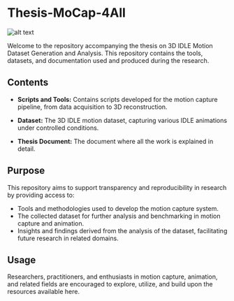 # Thesis-MoCap-4All

![alt text]([http://url/to/img.png](https://github.com/AAAbduu/Thesis-MoCap-4All/poster.png)](https://github.com/AAAbduu/Thesis-MoCap-4All/blob/main/poster.png))

Welcome to the repository accompanying the thesis on 3D IDLE Motion Dataset Generation and Analysis. This repository contains the tools, datasets, and documentation used and produced during the research.

## Contents

- **Scripts and Tools:** Contains scripts developed for the motion capture pipeline, from data acquisition to 3D reconstruction.
  
- **Dataset:** The 3D IDLE motion dataset, capturing various IDLE animations under controlled conditions.
  
- **Thesis Document:** The document where all the work is explained in detail.

## Purpose

This repository aims to support transparency and reproducibility in research by providing access to:
- Tools and methodologies used to develop the motion capture system.
- The collected dataset for further analysis and benchmarking in motion capture and animation.
- Insights and findings derived from the analysis of the dataset, facilitating future research in related domains.

## Usage
Researchers, practitioners, and enthusiasts in motion capture, animation, and related fields are encouraged to explore, utilize, and build upon the resources available here.

